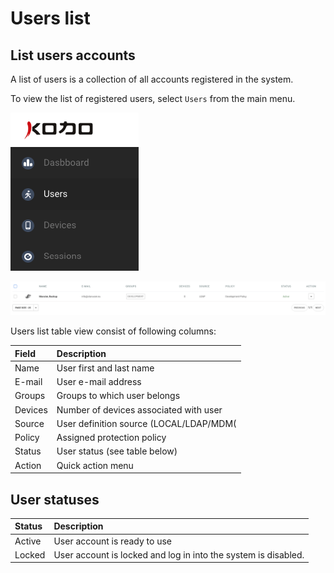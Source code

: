# Users list

## List users accounts

A list of users is a collection of all accounts registered in the system. 

To view the list of registered users, select `Users` from the main menu.

![Main menu Users section](../../../.gitbook/assets/users_menu.png)

![Users list view](../../../.gitbook/assets/list.png)

Users list table view consist of following columns:

| **Field** | **Description** |
| :--- | :--- |
| Name | User first and last name |
| E-mail | User e-mail address |
| Groups | Groups to which user belongs |
| Devices | Number of devices associated with user |
| Source | User definition source \(LOCAL/LDAP/MDM\( |
| Policy | Assigned protection policy |
| Status | User status \(see table below\) |
| Action | Quick action menu |

## User statuses

| **Status** | **Description** |
| :--- | :--- |
| Active | User account is ready to use |
| Locked | User account is locked and log in into the system is disabled. |



